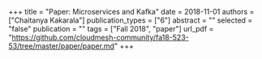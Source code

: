 +++
title = "Paper: Microservices and Kafka"
date = 2018-11-01
authors = ["Chaitanya Kakarala"]
publication_types = ["6"]
abstract = ""
selected = "false"
publication = ""
tags = ["Fall 2018", "paper"]
url_pdf = "https://github.com/cloudmesh-community/fa18-523-53/tree/master/paper/paper.md"
+++


